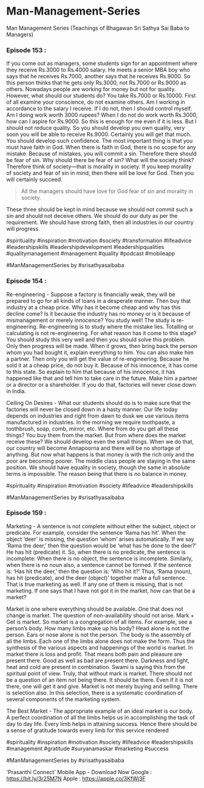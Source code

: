 # Man-Management-Series
Man Management Series (Teachings of Bhagawan Sri Sathya Sai Baba to Managers)

### Episode 153 : 

If you come out as managers, some students sign for an appointment where they receive Rs.3000 to Rs.4000 salary. He meets a senior MBA boy who says that he receives Rs.7000, another says that he receives Rs.9000. So this person thinks that he gets only Rs.3000, not Rs.7000 or Rs.9000 as others. Nowadays people are working for money but not for quality. However, what should our students do? You take Rs.7000 or Rs.10000. First of all examine your conscience, do not examine others. Am I working in accordance to the salary I receive. If I do not, then I should control myself. Am I doing work worth 3000 rupees? When I do not do work worth Rs.3000, how can I aspire for Rs.9000. So this is enough for me even if it is less. But I should not reduce quality. So you should develop you own quality, very soon you will be able to receive Rs.9000. Certainly you will get that much. You should develop such confidence. The most important thing is that you must have faith in God. When there is faith in God, there is no scope for any mistake. Because of mistakes, you will commit a sin. Therefore there should be fear of sin. Why should there be fear of sin? What will the society think? Therefore think of society—that is morality in society. If you keep morality of society and fear of sin in mind, then there will be love for God. Then you will certainly succeed.  

> All the managers should have 
> love for God
> fear of sin and 
> morality in society. 
 
These three should be kept in mind because we should not commit such a sin and should not deceive others. We should do our duty as per the requirement. We should have strong faith, then all industries in our country will progress.  

 #spirituality #inspiration #motivation #society #transformation #lifeadvice #leadershipskills  #leadershipdevelopment #leadershipqualities  #qualitymanagement #management #quality #podcast #mobileapp

#ManManagementSeries by #srisathyasaibaba

### Episode 154 :

Re-engineering - Suppose a factory is financially weak, they will be prepared to go for all kinds of loans in a desperate manner. Then buy that industry at a cheap price. Why has it become cheap and why has this decline come? Is it because the industry has no money or is it because of mismanagement or merely innocence? You study well! The study is re-engineering. Re-engineering is to study where the mistake lies. Totalling or calculating is not re-engineering. For what reason has it come to this stage? You should study this very well and then you should solve this problem. Only then progress will be made. When it grows, then bring back the person whom you had bought it, explain everything to him. You can also make him a partner. Then only you will get the value of re-engineering. Because he sold it at a cheap price, do not buy it. Because of his innocence, it has come to this state. So explain to him that because of his innocence, it has happened like that and tell him to take care in the future. Make him a partner or a director or a shareholder. If you do that, factories will never close down in India.  

Ceiling On Desires -  What our students should do is to make sure that the factories will never be closed down in a hasty manner. Our life today depends on industries and right from dawn to dusk we use various items manufactured in industries. In the morning we require toothpaste, a toothbrush, soap, comb, mirror, etc. Where from do you get all these things? You buy them from the market. But from where does the market receive these? We should develop even the small things. When we do that, our country will become Annapoorna and there will be no shortage of anything. But now what happens is that money is with the rich only and the poor are becoming poorer. The middle class people are staying in the same position. We should have equality in society, though the same in absolute terms is impossible. The reason being that there is no balance in money.  

#spirituality #inspiration #motivation #society #lifeadvice 
#leadershipskills

#ManManagementSeries by #srisathyasaibaba

### Episode 159 : 

Marketing - A sentence is not complete without either the subject, object or predicate. For example, consider the sentence ‘Rama has hit’. When the object ‘deer’ is missing, the question ‘whom’ arises automatically. If we say ‘Rama the deer,’ then the question would be ‘what has he done to the deer?’ He has hit (predicate) it. So, when there is no predicate, the sentence is incomplete: When there is no object, the sentence is incomplete. Similarly, when there is no noun also, a sentence cannot be formed. If the sentence is: ‘Has hit the deer,’ then the question is: ‘Who hit it?’ Thus, ‘Rama (noun), has hit (predicate), and the deer (object)’ together make a full sentence. That is true marketing as well. If any one of them is missing, that is not marketing. If one says that I have not got it in the market, how can that be a market?  

Market is one where everything should be available. One that does not change is market. The question of non-availability should not arise. Mark + Get is market. So market is a congregation of all items. For example, see a person’s body. How many limbs make up his body? Head alone is not the person. Ears or nose alone is not the person. The body is the assembly of all the limbs. Each one of the limbs alone does not make the form. Thus the synthesis of the various aspects and happenings of the world is market. In market there is loss and profit. That means both pain and pleasure are present there. Good as well as bad are present there. Darkness and light, heat and cold are present in combination. Swami is saying this from the spiritual point of view. Truly, that without mark is market. There should not be a question of an item not being there. It should be there. Even if it is not there, one will get it and give. Market is not merely buying and selling. There is selection also. In this selection, there is a systematic coordination of several components of the marketing system.

The Best Market - The appropriate example of an ideal market is our body. A perfect coordination of all the limbs helps us in accomplishing the task of day to day life. Every limb helps in attaining success. Hence there should be a sense of gratitude towards every limb for this service rendered

#spirituality #inspiration #motivation #society #lifeadvice 
#leadershipskills #management #gratitude #suryanamaskar #marketing #success

#ManManagementSeries by #srisathyasaibaba

'Prasanthi Connect' Mobile App - Download Now
Google : https://bit.ly/3r25M7N
Apple : https://apple.co/3KfWj3F
